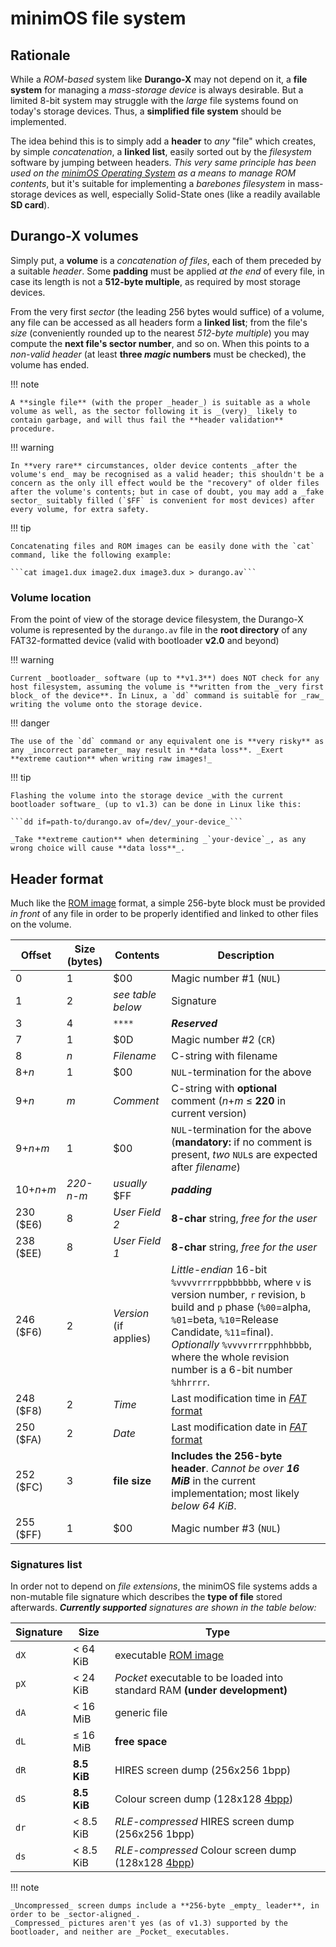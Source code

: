 # minimOS file system

## Rationale

While a _ROM-based_ system like **Durango-X** may not depend on it, a **file system** for managing a _mass-storage device_ is always desirable. But a limited 8-bit system may struggle with the _large_ file systems found on today's storage devices. Thus, a **simplified file system** should be implemented.

The idea behind this is to simply add a **header** to _any_ "file" which creates, by simple _concatenation_, a **linked list**, easily sorted out by the _filesystem_ software by jumping between headers. _This very same principle has been used on the
[minimOS Operating System](https://github.com/zuiko21/minimOS) as a means to manage ROM contents_, but it's suitable for implementing a _barebones filesystem_ in mass-storage devices as well, especially Solid-State ones (like a readily available **SD card**).

## Durango-X volumes

Simply put, a **volume** is a _concatenation of files_, each of them preceded by a suitable _header_. Some **padding** must be applied _at the end_ of every file, in case its length is not a **512-byte multiple**, as required by most storage devices.

From the very first _sector_ (the leading 256 bytes would suffice) of a volume, any file can be accessed as all headers form a **linked list**; from the file's _size_ (conveniently rounded up to the nearest _512-byte multiple_) you may compute the **next file's sector number**, and so on. When this points to a _non-valid header_ (at least **three _magic_ numbers** must be checked), the volume has ended.

!!! note

	A **single file** (with the proper _header_) is suitable as a whole volume as well, as the sector following it is _(very)_ likely to contain garbage, and will thus fail the **header validation** procedure.

!!! warning

	In **very rare** circumstances, older device contents _after the volume's end_ may be recognised as a valid header; this shouldn't be a concern as the only ill effect would be the "recovery" of older files after the volume's contents; but in case of doubt, you may add a _fake sector_ suitably filled (`$FF` is convenient for most devices) after every volume, for extra safety.

!!! tip

	Concatenating files and ROM images can be easily done with the `cat` command, like the following example:
	
	```cat image1.dux image2.dux image3.dux > durango.av```

### Volume location

From the point of view of the storage device filesystem, the Durango-X volume is represented by the `durango.av` file in the **root directory** of any FAT32-formatted device (valid with bootloader **v2.0** and beyond)

!!! warning

	Current _bootloader_ software (up to **v1.3**) does NOT check for any host filesystem, assuming the volume is **written from the _very first block_ of the device**. In Linux, a `dd` command is suitable for _raw_ writing the volume onto the storage device.

!!! danger

	The use of the `dd` command or any equivalent one is **very risky** as any _incorrect parameter_ may result in **data loss**. _Exert **extreme caution** when writing raw images!_

!!! tip

	Flashing the volume into the storage device _with the current bootloader software_ (up to v1.3) can be done in Linux like this:
	
	```dd if=path-to/durango.av of=/dev/_your-device_```
	
	_Take **extreme caution** when determining _`your-device`_, as any wrong choice will cause **data loss**_.

## Header format

Much like the [ROM image](header.md) format, a simple 256-byte block must be provided _in front_ of any file in order to be properly identified and linked to other files on the volume.

|Offset|Size (bytes)|Contents      |Description|
|------|------------|--------------|-----------|
|0     |1           |$00           |Magic number #1 (`NUL`)|
|1     |2           |_see table below_|Signature|
|3     |4           |`****`        |_**Reserved**_|
|7     |1           |$0D           |Magic number #2 (`CR`)|
|8     |_n_         |_Filename_    |C-string with filename|
|8+_n_ |1           |$00           |`NUL`-termination for the above|
|9+_n_ |_m_         |_Comment_     |C-string with **optional** comment (_n_+_m_ ≤ **220** in current version)|
|9+_n_+_m_|1        |$00           |`NUL`-termination for the above (**mandatory:** if no comment is present, _two_ `NUL`s are expected after _filename_)|
|10+_n_+_m_|_220-n-m_|_usually_ $FF|_**padding**_|
|230 ($E6)|8        |_User Field 2_|**8-char** string, _free for the user_|
|238 ($EE)|8        |_User Field 1_|**8-char** string, _free for the user_|
|246 ($F6)|2        |_Version_ (if applies)|_Little-endian_ 16-bit `%vvvvrrrrppbbbbbb`, where `v` is version number, `r` revision, `b` build and `p` phase (`%00`=alpha, `%01`=beta, `%10`=Release Candidate, `%11`=final). _Optionally_ `%vvvvrrrrpphhbbbb`, where the whole revision number is a 6-bit number `%hhrrrr`.|
|248 ($F8)|2        |_Time_        |Last modification time in [_FAT_ format](https://en.wikipedia.org/wiki/Design_of_the_FAT_file_system#Directory_entry)|
|250 ($FA)|2        |_Date_        |Last modification date in [_FAT_ format](https://en.wikipedia.org/wiki/Design_of_the_FAT_file_system#Directory_entry)|
|252 ($FC)|3        |**file size** |**Includes the 256-byte header**. _Cannot be over **16 MiB**_ in the current implementation; most likely _below 64 KiB_.|
|255 ($FF)|1		|$00           |Magic number #3 (`NUL`)|

### Signatures list

In order not to depend on _file extensions_, the minimOS file systems adds a non-mutable file signature which describes the **type of file** stored afterwards. _**Currently supported** signatures are shown in the table below:_

|Signature|Size|Type|
|---------|----|----|
|`dX`     |< 64 KiB|executable [ROM image](header.md)|
|`pX`     |< 24 KiB|_Pocket_ executable to be loaded into standard RAM **(under development)**|
|`dA`     |< 16 MiB|generic file|
|`dL`     |≤ 16 MiB|**free space**|
|`dR`     |**8.5 KiB**|HIRES screen dump (256x256 1bpp)|
|`dS`     |**8.5 KiB**|Colour screen dump (128x128 [4bpp](../hardware/palette.md))|
|`dr`     |< 8.5 KiB|_RLE-compressed_ HIRES screen dump (256x256 1bpp)|
|`ds`     |< 8.5 KiB|_RLE-compressed_ Colour screen dump (128x128 [4bpp](../hardware/palette.md))|

!!! note

	_Uncompressed_ screen dumps include a **256-byte _empty_ leader**, in order to be _sector-aligned_.
 	_Compressed_ pictures aren't yes (as of v1.3) supported by the bootloader, and neither are _Pocket_ executables.
